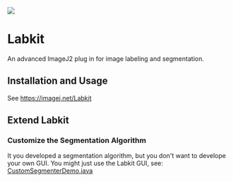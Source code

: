 [![](https://travis-ci.org/maarzt/imglib2-labkit.svg?branch=master)](https://travis-ci.org/maarzt/imglib2-labkit)

# Labkit

An advanced ImageJ2 plug in for image labeling and segmentation.

## Installation and Usage

See https://imagej.net/Labkit

## Extend Labkit

### Customize the Segmentation Algorithm

It you developed a segmentation algorithm, but you don't want to develope your own GUI. You might just use the Labkit GUI, see:
[CustomSegmenterDemo.java](https://github.com/maarzt/imglib2-labkit/blob/master/src/test/java/demo/custom_segmenter/CustomSegmenterDemo.java)
